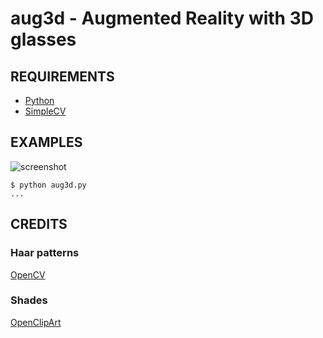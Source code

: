 # aug3d - Augmented Reality with 3D glasses

## REQUIREMENTS

 * [Python](http://python.org/)
 * [SimpleCV](http://simplecv.org/)

## EXAMPLES

![screenshot](https://github.com/mcandre/aug3d/raw/master/shot.png)

```
$ python aug3d.py
...
```

## CREDITS

### Haar patterns

[OpenCV](http://opencv.willowgarage.com/wiki/)

### Shades

[OpenClipArt](http://openclipart.org/)
